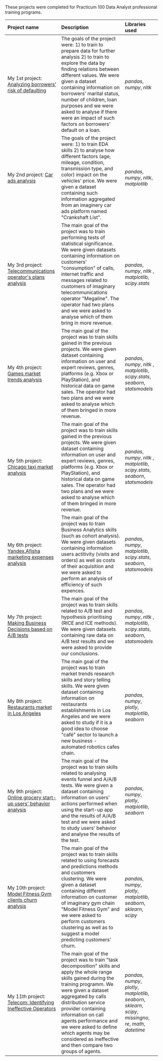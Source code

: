 These projects were completed for Practicum 100 Data Analyst professional training programs.

| Project name | Description | Libraries used | 
| :---------------------- | :---------------------- | :---------------------- |
| My 1st project: [Analyzing borrowers’ risk of defaulting](real_estate) | The goals of the project were: 1) to train to prepare data for further analysis 2) to train to explore the data by finding relations between different values.  We were given a dataset containing information on borrowers' marital status, number of children, loan purposes and we were asked to analyse if there were an impact of such factors on  borrowers' default on a loan.| *pandas*, *numpy*, *nltk* |
| My 2nd project: [Car ads analysis](real_estate) | The goals of the project were: 1) to train EDA skills 2) to analyse how different factors (age, mileage, condition, transmission type, and color) impact on the vehicles' price.  We were given a dataset containing such information aggregated from an imaginery car ads platform named "Crankshaft List".| *pandas*, *numpy*, *nltk*, *matplotlib*|
| My 3rd project: [Telecommunications operator's plans analysis](real_estate) | The main goal of the project was to train performing tests of statistical significance. We were given datasets containing information on customers' "consumption" of calls, internet traffic and messages related to customers of imaginary telecommunications operator "Megaline". The operator had two plans and we were asked to analyse which of them bring in more revenue.| *pandas*, *numpy*, *nltk* , *matplotlib*, *scipy.stats*|
| My 4th project: [Games market trends analysis](real_estate) | The main goal of the project was to train skills gained in the previous projects. We were given dataset containing information on user and expert reviews, genres, platforms (e.g. Xbox or PlayStation), and historical data on game sales. The operator had two plans and we were asked to analyse which of them bringed in more revenue.| *pandas*, *numpy*, *nltk* , *matplotlib*, *scipy.stats*, *seaborn*, *statsmodels*|
| My 5th project: [Chicago taxi market analysis](real_estate) | The main goal of the project was to train skills gained in the previous projects. We were given dataset containing information on user and expert reviews, genres, platforms (e.g. Xbox or PlayStation), and historical data on game sales. The operator had two plans and we were asked to analyse which of them bringed in more revenue.| *pandas*, *numpy*, *nltk* , *matplotlib*, *scipy.stats*, *seaborn*, *statsmodels*|
| My 6th project: [Yandex.Afisha marketing expenses analysis](real_estate) | The main goal of the project was to train Business Analytics skills (such as cohort analysis). We were given datasets containing information users actitivity (visits and orders) as well as costs of their acquisition and we were asked to perform an analysis of efficiency of such expences.| *pandas*, *numpy*, *matplotlib*, *scipy.stats*, *seaborn*, *statsmodels*|
| My 7th project: [Making Business Decisions based on A/B tests](real_estate) | The main goal of the project was to train skills related to A/B test and hypothesis prioritising (RICE and ICE methods). We were given datasets containing raw data on A/B test results and we were asked to provide our conclusions.| *pandas*, *numpy*, *nltk* , *matplotlib*, *scipy.stats*, *seaborn*, *statsmodels*|
| My 8th project: [Restaurants market in Los Angeles](real_estate) | The main goal of the project was to train market trends research skills and story telling skills. We were given dataset containing information on restaurants establishments in Los Angeles and we were asked to study if it is a good idea to choose "café" sector to launch a new business - automated robotics cafes chain.| *pandas*, *numpy*, *plotly*, *matplotlib*, *seaborn*|
| My 9th project: [Online grocery start-up users' behavior analysis](real_estate) | The main goal of the project was to train skills related to analysing events funnel and A/A/B tests. We were given a dataset containing information on users' actions performed when using the start-up app and the results of A/A/B test  and  we were asked to study users' behavior and analyse the results of the test.| *pandas*, *numpy*, *plotly*, *matplotlib*, *seaborn*|
| My 10th project: [Model Fitness Gym clients churn analysis](real_estate) | The main goal of the project was to train skills related to using forecasts and predictions methods and customers clustering. We were given a dataset containing different information on customer of imaginary gym chain "Model Fitness Gym" and we were asked to perform customers clustering as well as to suggest a model predicting customers' churn.| *pandas*, *numpy*, *plotly*, *matplotlib*, *seaborn*, *sklearn*, *scipy*|
| My 11th project: [Telecom: Identifying Ineffective Operators](real_estate) | The main goal of the project was to train "task decomposition" skills and apply the whole range skills gained during the training programm. We were given a dataset aggregated by calls distribution service provider containing information on call agents performance and we were asked to define which agents may be considered as ineffective and then compare two groups of agents.| *pandas*, *numpy*, *plotly*, *matplotlib*, *seaborn*, *sklearn*, *scipy*, *missingno*, *re*, *math*, *datetime*|
